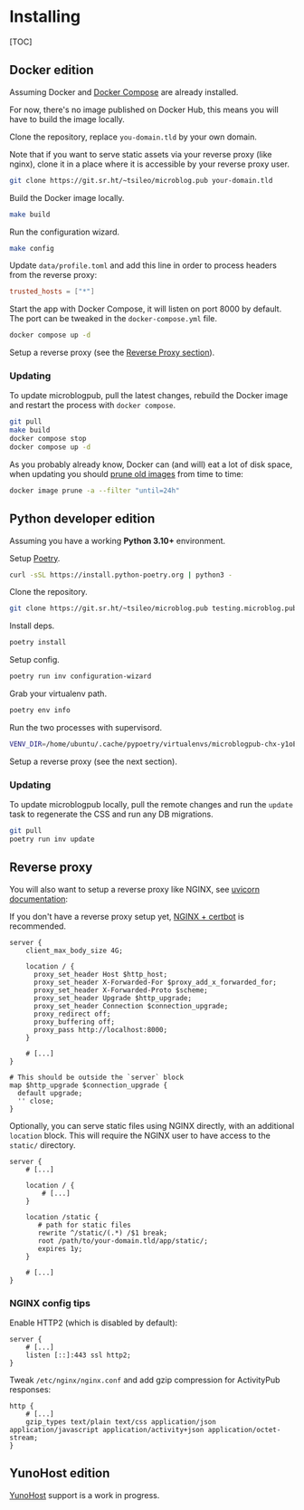 # Installing

[TOC]

## Docker edition

Assuming Docker and [Docker Compose](https://docs.docker.com/compose/install/) are already installed.

For now, there's no image published on Docker Hub, this means you will have to build the image locally.

Clone the repository, replace `you-domain.tld` by your own domain.

Note that if you want to serve static assets via your reverse proxy (like nginx), clone it in a place
where it is accessible by your reverse proxy user.

```bash
git clone https://git.sr.ht/~tsileo/microblog.pub your-domain.tld
```

Build the Docker image locally.

```bash
make build
```

Run the configuration wizard.

```bash
make config
```

Update `data/profile.toml` and add this line in order to process headers from the reverse proxy:

```toml
trusted_hosts = ["*"]
```

Start the app with Docker Compose, it will listen on port 8000 by default.
The port can be tweaked in the `docker-compose.yml` file.

```bash
docker compose up -d
```

Setup a reverse proxy (see the [Reverse Proxy section](/installing.html#reverse-proxy)).

### Updating 

To update microblogpub, pull the latest changes, rebuild the Docker image and restart the process with `docker compose`.

```bash
git pull
make build
docker compose stop
docker compose up -d
```

As you probably already know, Docker can (and will) eat a lot of disk space, when updating you should [prune old images](https://docs.docker.com/config/pruning/#prune-images) from time to time:

```bash
docker image prune -a --filter "until=24h"
```

## Python developer edition

Assuming you have a working **Python 3.10+** environment. 

Setup [Poetry](https://python-poetry.org/docs/master/#installing-with-the-official-installer).

```bash
curl -sSL https://install.python-poetry.org | python3 -
```

Clone the repository.

```bash
git clone https://git.sr.ht/~tsileo/microblog.pub testing.microblog.pub
```

Install deps.

```bash
poetry install
```

Setup config.

```bash
poetry run inv configuration-wizard
```

Grab your virtualenv path.

```bash
poetry env info
```

Run the two processes with supervisord.

```bash
VENV_DIR=/home/ubuntu/.cache/pypoetry/virtualenvs/microblogpub-chx-y1oE-py3.10 poetry run supervisord -c misc/supervisord.conf -n
```

Setup a reverse proxy (see the next section).

### Updating 

To update microblogpub locally, pull the remote changes and run the `update` task to regenerate the CSS and run any DB migrations.

```bash
git pull
poetry run inv update
```

## Reverse proxy

You will also want to setup a reverse proxy like NGINX, see [uvicorn documentation](https://www.uvicorn.org/deployment/#running-behind-nginx):

If you don't have a reverse proxy setup yet, [NGINX + certbot](https://www.nginx.com/blog/using-free-ssltls-certificates-from-lets-encrypt-with-nginx/) is recommended.

```nginx
server {
    client_max_body_size 4G;

    location / {
      proxy_set_header Host $http_host;
      proxy_set_header X-Forwarded-For $proxy_add_x_forwarded_for;
      proxy_set_header X-Forwarded-Proto $scheme;
      proxy_set_header Upgrade $http_upgrade;
      proxy_set_header Connection $connection_upgrade;
      proxy_redirect off;
      proxy_buffering off;
      proxy_pass http://localhost:8000;
    }

    # [...]
}

# This should be outside the `server` block
map $http_upgrade $connection_upgrade {
  default upgrade;
  '' close;
}
```

Optionally, you can serve static files using NGINX directly, with an additional `location` block.
This will require the NGINX user to have access to the `static/` directory.

```nginx
server {
    # [...]

    location / {
        # [...]
    }

    location /static {
       # path for static files
       rewrite ^/static/(.*) /$1 break;
       root /path/to/your-domain.tld/app/static/;
       expires 1y;
    }

    # [...]
}
```

### NGINX config tips

Enable HTTP2 (which is disabled by default):

```nginx
server {
    # [...]
    listen [::]:443 ssl http2;
}
```

Tweak `/etc/nginx/nginx.conf` and add gzip compression for ActivityPub responses:

```nginx
http {
    # [...]
    gzip_types text/plain text/css application/json application/javascript application/activity+json application/octet-stream;
}
```

## YunoHost edition

[YunoHost](https://yunohost.org/) support is a work in progress.
